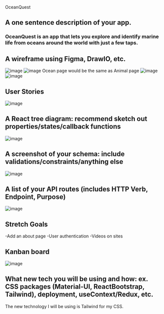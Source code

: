OceanQuest
## A one sentence description of your app.
### OceanQuest is an app that lets you explore and identify marine life from oceans around the world with just a few taps.

## A wireframe using Figma, DrawIO, etc.
![image](https://github.com/user-attachments/assets/42853a28-1d05-4d5a-bfa5-12b019f10e5f)
![image](https://github.com/user-attachments/assets/2b6c7151-564e-411a-a6d0-d1da812cf2be) 
Ocean page would be the same as Animal page
![image](https://github.com/user-attachments/assets/a5d080be-f417-499c-bfdf-7ece474b18f5)
![image](https://github.com/user-attachments/assets/e6fd0d57-69ba-42bd-81c6-22bd07018251)

## User Stories
![image](https://github.com/user-attachments/assets/b0fdff1f-deb5-4cfa-8847-0c2b13f1833d)

## A React tree diagram: recommend sketch out properties/states/callback functions
![image](https://github.com/user-attachments/assets/225352b6-e5cb-4991-972b-9e61206d232e)

## A screenshot of your schema: include validations/constraints/anything else
![image](https://github.com/user-attachments/assets/c9671d67-bb6e-4a63-bb39-f7c3a9b0da09)

## A list of your API routes (includes HTTP Verb, Endpoint, Purpose)
![image](https://github.com/user-attachments/assets/b3219470-3095-4b37-96a7-f0d77e4ddcf4)


## Stretch Goals
 -Add an about page
 -User authentication
 -Videos on sites

## Kanban board
![image](https://github.com/user-attachments/assets/3bfa9eb9-7c7a-4ae7-8e40-72a9be08d647)

## What new tech you will be using and how: ex. CSS packages (Material-UI, ReactBootstrap, Tailwind), deployment, useContext/Redux, etc.
The new technology I will be using is Tailwind for my CSS.

